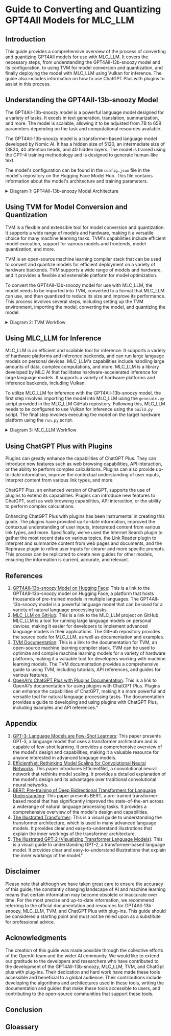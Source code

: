 # Guide to Converting and Quantizing GPT4All Models for MLC_LLM

## Introduction

This guide provides a comprehensive overview of the process of converting and quantizing GPT4All models for use with MLC_LLM. It covers the necessary steps, from understanding the GPT4All-13b-snoozy model and its configuration, to using TVM for model conversion and quantization, and finally deploying the model with MLC_LLM using Vulkan for inference. The guide also includes information on how to use ChatGPT Plus with plugins to assist in this process.

## Understanding the GPT4All-13b-snoozy Model

The GPT4All-13b-snoozy model is a powerful language model designed for a variety of tasks. It excels in text generation, translation, summarization, and more. The model is scalable, allowing it to be adjusted from 7B to 65B parameters depending on the task and computational resources available.

The GPT4All-13b-snoozy model is a transformer-based language model developed by Nomic AI. It has a hidden size of 5120, an intermediate size of 13824, 40 attention heads, and 40 hidden layers. The model is trained using the GPT-4 training methodology and is designed to generate human-like text.

The model's configuration can be found in the `config.json` file in the model's repository on the Hugging Face Model Hub. This file contains information about the model's architecture and training parameters.

<details>
<summary>Diagram 1: GPT4All-13b-snoozy Model Architecture</summary>

```mermaid
    graph
    A[Input Data] --> B[Transformer Layer 1]
    B --> C[Transformer Layer 2]
    C --> D[...]
    D --> E[Transformer Layer N]
    E --> F[Output]
```
    
Instructions used to generate diagram:
"This diagram should depict the architecture of the LLaMA model. It should start with the input data, which is then processed by the Transformer layers. Each Transformer layer should be represented by a block, showing the self-attention mechanism and the feed-forward network. The output of the model should be the final block. Arrows should be used to show the flow of data through the model. The diagram should also highlight the scaling of the model, showing how it can be adjusted from 7B to 65B parameters."
</details>

## Using TVM for Model Conversion and Quantization

TVM is a flexible and extensible tool for model conversion and quantization. It supports a wide range of models and hardware, making it a versatile choice for many machine learning tasks. TVM's capabilities include efficient model execution, support for various models and frontends, model quantization, and more.

TVM is an open-source machine learning compiler stack that can be used to convert and quantize models for efficient deployment on a variety of hardware backends. TVM supports a wide range of models and hardware, and it provides a flexible and extensible platform for model optimization.

To convert the GPT4All-13b-snoozy model for use with MLC_LLM, the model needs to be imported into TVM, converted to a format that MLC_LLM can use, and then quantized to reduce its size and improve its performance. This process involves several steps, including setting up the TVM environment, importing the model, converting the model, and quantizing the model.

<details>
<summary>Diagram 2: TVM Workflow</summary>

```mermaid
    graph
    A[Load Pretrained PyTorch Model] --> B[Convert to TorchScript Model]
    B --> C[Import Graph into Relay]
    C --> D[Compile Relay Graph to LLVM Target]
    D --> E[Execute Portable Graph on TVM]
```
    
Instructions used to generate diagram:
"This diagram should illustrate the step-by-step process of the TVM workflow. It should start with loading a pretrained PyTorch model, followed by converting it into a TorchScript model through the use of tracing. The next step should be importing the resulting graph into Relay, then compiling the Relay graph to an LLVM target while specifying the input. The final step should be executing the portable graph on TVM. Each step should be represented by a separate block, and the blocks should be connected to show the flow of the process."
</details>
  
## Using MLC_LLM for Inference

MLC_LLM is an efficient and scalable tool for inference. It supports a variety of hardware platforms and inference backends, and can run large language models on personal devices. MLC_LLM's capabilities include handling large amounts of data, complex computations, and more.
MLC_LLM is a library developed by MLC AI that facilitates hardware-accelerated inference for large language models. It supports a variety of hardware platforms and inference backends, including Vulkan.

To utilize MLC_LLM for inference with the GPT4All-13b-snoozy model, the first step involves importing the model into MLC_LLM using the `generate.py` script provided in the MLC_LLM GitHub repository. Following this, MLC_LLM needs to be configured to use Vulkan for inference using the `build.py` script. The final step involves executing the model on the target hardware platform using the `run.py` script.

<details>
<summary>Diagram 3: MLC_LLM Workflow</summary>

```mermaid
    graph
    A[Input Data] --> B[Train Model on Trillions of Tokens]
    B --> C[Evaluate Model on Various Benchmarks]
    C --> D[Release Model to Research Community]
```
    
Instructions used to generate diagram:    
"This diagram should represent the training process of the LLaMA model. It should start with the input data, followed by the training of the model on trillions of tokens. The next step should be the evaluation of the model on various benchmarks, showing the performance improvement as the model is trained on more tokens. The final step should be the release of the model to the research community. Each step should be represented by a separate block, and the blocks should be connected to show the flow of the process."
</details>

## Using ChatGPT Plus with Plugins

Plugins can greatly enhance the capabilities of ChatGPT Plus. They can introduce new features such as web browsing capabilities, API interaction, or the ability to perform complex calculations. Plugins can also provide up-to-date information, improve the contextual understanding of user inputs, interpret content from various link types, and more.

ChatGPT Plus, an enhanced version of ChatGPT, supports the use of plugins to extend its capabilities. Plugins can introduce new features to ChatGPT, such as web browsing capabilities, API interaction, or the ability to perform complex calculations.

Enhancing ChatGPT Plus with plugins has been instrumental in creating this guide. The plugins have provided up-to-date information, improved the contextual understanding of user inputs, interpreted content from various link types, and more. Specifically, we've used the Internet Search plugin to gather the most recent data on various topics, the Link Reader plugin to interpret and summarize content from web pages and documents, and the Rephrase plugin to refine user inputs for clearer and more specific prompts. This process can be replicated to create new guides for other models, ensuring the information is current, accurate, and relevant.

## References
1. [GPT4All-13b-snoozy Model on Hugging Face](https://huggingface.co/nomic-ai/gpt4all-13b-snoozy): This is a link to the GPT4All-13b-snoozy model on Hugging Face, a platform that hosts thousands of pre-trained models in multiple languages. The GPT4All-13b-snoozy model is a powerful language model that can be used for a variety of natural language processing tasks.
2. [MLC_LLM on GitHub](https://github.com/mlc-ai/mlc-llm): This is a link to the MLC_LLM project on GitHub. MLC_LLM is a tool for running large language models on personal devices, making it easier for developers to implement advanced language models in their applications. The GitHub repository provides the source code for MLC_LLM, as well as documentation and examples.
3. [TVM Documentation](https://tvm.apache.org/docs/): This is a link to the documentation for TVM, an open-source machine learning compiler stack. TVM can be used to optimize and compile machine learning models for a variety of hardware platforms, making it a valuable tool for developers working with machine learning models. The TVM documentation provides a comprehensive guide to using TVM, including tutorials, API references, and guides for various features.
4. [OpenAI's ChatGPT Plus with Plugins Documentation](https://platform.openai.com/docs/guides/chat/plugins): This is a link to OpenAI's documentation for using plugins with ChatGPT Plus. Plugins can enhance the capabilities of ChatGPT, making it a more powerful and versatile tool for natural language processing tasks. The documentation provides a guide to developing and using plugins with ChatGPT Plus, including examples and API references."

## Appendix
1. [GPT-3: Language Models are Few-Shot Learners](https://arxiv.org/abs/2005.14165): This paper presents GPT-3, a language model that uses a transformer architecture and is capable of few-shot learning. It provides a comprehensive overview of the model's design and capabilities, making it a valuable resource for anyone interested in advanced language models.
2. [EfficientNet: Rethinking Model Scaling for Convolutional Neural Networks](https://arxiv.org/abs/1905.119469): This paper introduces EfficientNet, a convolutional neural network that rethinks model scaling. It provides a detailed explanation of the model's design and its advantages over traditional convolutional neural networks.
3. [BERT: Pre-training of Deep Bidirectional Transformers for Language Understanding](https://arxiv.org/abs/1810.04805): This paper presents BERT, a pre-trained transformer-based model that has significantly improved the state-of-the-art across a widerange of natural language processing tasks. It provides a comprehensive overview of the model's design and capabilities.
4. [The Illustrated Transformer](http://jalammar.github.io/illustrated-transformer/): This is a visual guide to understanding the transformer architecture, which is used in many advanced language models. It provides clear and easy-to-understand illustrations that explain the inner workings of the transformer architecture.
5. [The Illustrated GPT-2 (Visualizing Transformer Language Models)](http://jalammar.github.io/illustrated-gpt2/): This is a visual guide to understanding GPT-2, a transformer-based language model. It provides clear and easy-to-understand illustrations that explain the inner workings of the model."

## Disclaimer
Please note that although we have taken great care to ensure the accuracy of this guide, the constantly changing landscape of AI and machine learning means that certain information may become obsolete or inaccurate over time. For the most precise and up-to-date information, we recommend referring to the official documentation and resources for GPT4All-13b-snoozy, MLC_LLM, TVM, and ChatGPT Plus with plug-ins. This guide should be considered a starting point and must not be relied upon as a substitute for professional advice.

## Acknowledgments
The creation of this guide was made possible through the collective efforts of the OpenAI team and the wider AI community. We would like to extend our gratitude to the developers and researchers who have contributed to the development of the GPT4All-13b-snoozy, MLC_LLM, TVM, and ChatGpt plus with plug-ins. Their dedication and hard work have made these tools accessible and beneficial to a global audience. Their contributions include developing the algorithms and architectures used in these tools, writing the documentation and guides that make these tools accessible to users, and contributing to the open-source communities that support these tools.

## Conclusion


## Gloassary
